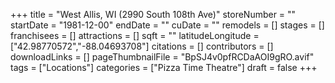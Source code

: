 +++
title = "West Allis, WI (2990 South 108th Ave)"
storeNumber = ""
startDate = "1981-12-00"
endDate = ""
cuDate = ""
remodels = []
stages = []
franchisees = []
attractions = []
sqft = ""
latitudeLongitude = ["42.98770572","-88.04693708"]
citations = []
contributors = []
downloadLinks = []
pageThumbnailFile = "BpSJ4v0pfRCDaAOI9gRO.avif"
tags = ["Locations"]
categories = ["Pizza Time Theatre"]
draft = false
+++
